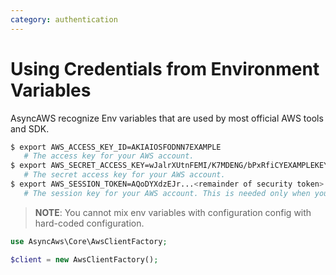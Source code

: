 ```yaml
---
category: authentication
---
```


# Using Credentials from Environment Variables

AsyncAWS recognize Env variables that are used by most official AWS tools and SDK.

```bash
$ export AWS_ACCESS_KEY_ID=AKIAIOSFODNN7EXAMPLE
   # The access key for your AWS account.
$ export AWS_SECRET_ACCESS_KEY=wJalrXUtnFEMI/K7MDENG/bPxRfiCYEXAMPLEKEY
   # The secret access key for your AWS account.
$ export AWS_SESSION_TOKEN=AQoDYXdzEJr...<remainder of security token>
   # The session key for your AWS account. This is needed only when you are using temporary credentials.
```

> **NOTE**: You cannot mix env variables with configuration config with
> hard-coded configuration.

```php
use AsyncAws\Core\AwsClientFactory;

$client = new AwsClientFactory();
```

